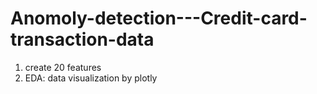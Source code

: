 # Anomoly-detection---Credit-card-transaction-data

1. create 20 features
2. EDA: data visualization by plotly
